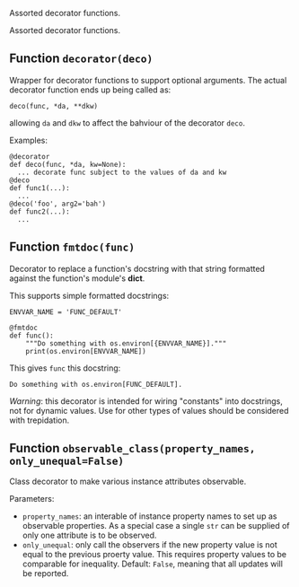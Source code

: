 Assorted decorator functions.


Assorted decorator functions.

## Function `decorator(deco)`

Wrapper for decorator functions to support optional arguments.
The actual decorator function ends up being called as:

    deco(func, *da, **dkw)

allowing `da` and `dkw` to affect the bahviour of the decorator `deco`.

Examples:

    @decorator
    def deco(func, *da, kw=None):
      ... decorate func subject to the values of da and kw
    @deco
    def func1(...):
      ...
    @deco('foo', arg2='bah')
    def func2(...):
      ...

## Function `fmtdoc(func)`

Decorator to replace a function's docstring with that string
formatted against the function's module's __dict__.

This supports simple formatted docstrings:

    ENVVAR_NAME = 'FUNC_DEFAULT'

    @fmtdoc
    def func():
        """Do something with os.environ[{ENVVAR_NAME}]."""
        print(os.environ[ENVVAR_NAME])

This gives `func` this docstring:

    Do something with os.environ[FUNC_DEFAULT].

*Warning*: this decorator is intended for wiring "constants"
into docstrings, not for dynamic values. Use for other types
of values should be considered with trepidation.

## Function `observable_class(property_names, only_unequal=False)`

Class decorator to make various instance attributes observable.

Parameters:
* `property_names`:
  an interable of instance property names to set up as
  observable properties. As a special case a single `str` can
  be supplied of only one attribute is to be observed.
* `only_unequal`:
  only call the observers if the new property value is not
  equal to the previous proerty value. This requires property
  values to be comparable for inequality.
  Default: `False`, meaning that all updates will be reported.
